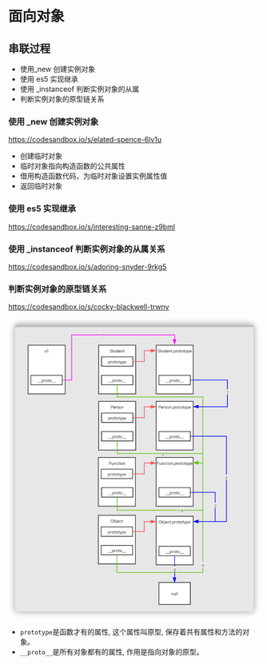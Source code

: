 # 面向对象

## 串联过程

- 使用_new 创建实例对象
- 使用 es5 实现继承
- 使用 _instanceof 判断实例对象的从属
- 判断实例对象的原型链关系

### 使用 _new 创建实例对象

https://codesandbox.io/s/elated-spence-6lv1u

- 创建临时对象
- 临时对象指向构造函数的公共属性
- 借用构造函数代码，为临时对象设置实例属性值
- 返回临时对象

### 使用 es5 实现继承

https://codesandbox.io/s/interesting-sanne-z9bml

### 使用 _instanceof 判断实例对象的从属关系

https://codesandbox.io/s/adoring-snyder-9rkg5

### 判断实例对象的原型链关系

https://codesandbox.io/s/cocky-blackwell-trwny



![image-20210409110958018](https://raw.githubusercontent.com/wojiaofengzhongzhuifeng/iamge-host-2/master/image-20210409110958018.png)



- `prototype`是函数才有的属性, 这个属性叫原型, 保存着共有属性和方法的对象。
- `__proto__`是所有对象都有的属性, 作用是指向对象的原型。